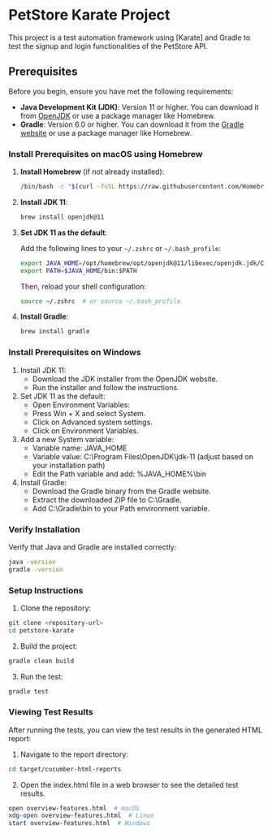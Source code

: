 # PetStore Karate Project

This project is a test automation framework using [Karate] and Gradle to test the signup and login functionalities of the PetStore API.

## Prerequisites

Before you begin, ensure you have met the following requirements:
- **Java Development Kit (JDK)**: Version 11 or higher. You can download it from [OpenJDK](https://openjdk.java.net/) or use a package manager like Homebrew.
- **Gradle**: Version 6.0 or higher. You can download it from the [Gradle website](https://gradle.org/install/) or use a package manager like Homebrew.

### Install Prerequisites on macOS using Homebrew

1. **Install Homebrew** (if not already installed):

    ```bash
    /bin/bash -c "$(curl -fsSL https://raw.githubusercontent.com/Homebrew/install/HEAD/install.sh)"
    ```

2. **Install JDK 11**:

    ```bash
    brew install openjdk@11
    ```

3. **Set JDK 11 as the default**:

    Add the following lines to your `~/.zshrc` or `~/.bash_profile`:

    ```bash
    export JAVA_HOME=/opt/homebrew/opt/openjdk@11/libexec/openjdk.jdk/Contents/Home
    export PATH=$JAVA_HOME/bin:$PATH
    ```

    Then, reload your shell configuration:

    ```bash
    source ~/.zshrc  # or source ~/.bash_profile
    ```

4. **Install Gradle**:

    ```bash
    brew install gradle
    ```

### Install Prerequisites on Windows
1. Install JDK 11:
    * Download the JDK installer from the OpenJDK website.
    * Run the installer and follow the instructions.
2. Set JDK 11 as the default:
    * Open Environment Variables:
    * Press Win + X and select System.
    * Click on Advanced system settings.
    * Click on Environment Variables.
3. Add a new System variable:
    * Variable name: JAVA_HOME
    * Variable value: C:\Program Files\OpenJDK\jdk-11 (adjust based on your installation path)
    * Edit the Path variable and add: %JAVA_HOME%\bin
4. Install Gradle:
    * Download the Gradle binary from the Gradle website.
    * Extract the downloaded ZIP file to C:\Gradle.
    * Add C:\Gradle\bin to your Path environment variable.

### Verify Installation

Verify that Java and Gradle are installed correctly:

```bash
java -version
gradle -version
 ```

### Setup Instructions

1. Clone the repository:

```bash
git clone <repository-url>
cd petstore-karate
 ```

2. Build the project:

```bash
gradle clean build
 ```

3. Run the test:

```bash
gradle test
 ```

### Viewing Test Results
After running the tests, you can view the test results in the generated HTML report:

1. Navigate to the report directory:

```bash
cd target/cucumber-html-reports
 ```

2. Open the index.html file in a web browser to see the detailed test results.

```bash
open overview-features.html  # macOS
xdg-open overview-features.html  # Linux
start overview-features.html  # Windows
 ```
